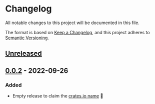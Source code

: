 # Changelog

All notable changes to this project will be documented in this file.

The format is based on [Keep a Changelog](https://keepachangelog.com/en/1.0.0/), and this project adheres
to [Semantic Versioning](https://semver.org/spec/v2.0.0.html).

## [Unreleased]

## [0.0.2] - 2022-09-26
### Added
- Empty release to claim the [crates.io name](https://crates.io/crates/yep) :tada:

[Unreleased]: https://github.com/jankatins/yep/compare/0.0.2...main
[0.0.2]: https://github.com/jankatins/yep/tree/0.0.2
